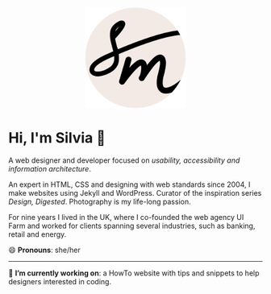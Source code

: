 <div align="center">
  <img src="assets/smd-logo-new.png" alt="Silvia Maggi Design" width="200" height="200">
</div>

# Hi, I'm Silvia 👋

A web designer and developer focused on _usability, accessibility and information architecture_.

An expert in HTML, CSS and designing with web standards since 2004, I make websites using Jekyll and WordPress. Curator of the inspiration series _Design, Digested_. Photography is my life-long passion. 

For nine years I lived in the UK, where I co-founded the web agency UI Farm and worked for clients spanning several industries, such as banking, retail and energy.

😄 **Pronouns**: she/her

---

🔭 **I’m currently working on**: a HowTo website with tips and snippets to help designers interested in coding.
